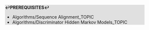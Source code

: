 <div style="margin:2em; background-color: #e0e0e0;">

<strong>↩PREREQUISITES↩</strong>

 * Algorithms/Sequence Alignment_TOPIC
 * Algorithms/Discriminator Hidden Markov Models_TOPIC

</div>

